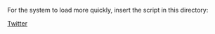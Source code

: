For the system to load more quickly, insert the script in this directory:

[Twitter](http://platform.twitter.com/widgets.js)